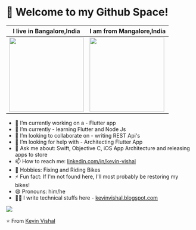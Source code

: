 <h1 align="left">👋 Welcome to my Github Space!</h3>

| I live in **Bangalore,India**  | I am from **Mangalore,India**  |
|---|---|
| <img src ="https://cdn.britannica.com/35/142635-050-8828F21A/Parkland-building-High-Court-Vidhana-Soudha-Karnataka.jpg" width = "200px">  |  <img src ="https://d4595be3p93fv.cloudfront.net/wp-content/uploads/2019/11/Mangalore-Tourist-Guide.jpg" width = "200px"> |

- 🔭 I’m currently working on a - Flutter app
- 🌱 I’m currently - learning Flutter and Node Js
- 👯 I’m looking to collaborate on - writing REST Api's
- 🤔 I’m looking for help with - Architecting Flutter App
- 💬 Ask me about: Swift, Objective C, iOS App Architecture and releasing apps to store
- 📫 How to reach me: [linkedin.com/in/kevin-vishal](https://www.linkedin.com/in/kevin-vishal-ba14524b/)
- 💬 Hobbies: Fixing and Riding Bikes
- ⚡ Fun fact: If I'm not found here, I'll most probably be restoring my bikes!
- 😄 Pronouns: him/he
- 🧑‍💻 I write technical stuffs here - [kevinvishal.blogspot.com](https://kevinvishal.blogspot.com/)

<img src="https://github-readme-stats.vercel.app/api?username=vishalkevin11&show_icons=true">

⭐️ From [Kevin Vishal](https://github.com/vishlkevin11)
